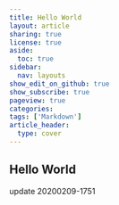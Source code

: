 ```yaml
---
title: Hello World
layout: article
sharing: true
license: true
aside:
  toc: true
sidebar:
  nav: layouts
show_edit_on_github: true
show_subscribe: true
pageview: true
categories: 
tags: ['Markdown']
article_header:
  type: cover
---
```


## Hello World

update 20200209-1751
